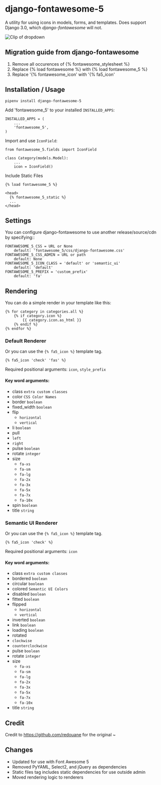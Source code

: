 # django-fontawesome-5

A utility for using icons in models, forms, and templates.
Does support Django 3.0, which *django-fontawesome* will not.

![Clip of dropdown](https://github.com/BenjjinF/django-fontawesome/blob/master/docs/images/django-fontawesome-5.gif)

## Migration guide from django-fontawesome

1. Remove all occurences of     {% fontawesome_stylesheet %}
1. Replace {% load fontawesome %} with {% load fontawesome_5 %}
1. Replace '{% fontawesome_icon' with '{% fa5_icon'

## Installation / Usage

    pipenv install django-fontawesome-5

Add 'fontawesome_5' to your installed `INSTALLED_APPS`:

    INSTALLED_APPS = (
        ...
        'fontawesome_5',
    )


Import and use `IconField`:
    
    from fontawesome_5.fields import IconField

    class Category(models.Model):
        ...
        icon = IconField()


Include Static Files

    {% load fontawesome_5 %}

    <head>
      {% fontawesome_5_static %} 
      ...
    </head>

## Settings

You can configure django-fontawesome to use another release/source/cdn by specifying::

    FONTAWESOME_5_CSS = URL or None
        default: 'fontawesome_5/css/django-fontawesome.css'
    FONTAWESOME_5_CSS_ADMIN = URL or path
        default: None
    FONTAWESOME_5_ICON_CLASS = 'default' or 'semantic_ui' 
        default: 'default'
    FONTAWESOME_5_PREFIX = 'custom_prefix'
        default: 'fa'

## Rendering

You can do a simple render  in your template like this:
    
    {% for category in categories.all %}
        {% if category.icon %}
            {{ category.icon.as_html }}
        {% endif %}
    {% endfor %}

### Default Renderer

Or you can use the `{% fa5_icon %}` template tag.

    {% fa5_icon 'check' 'fas' %}

Required positional arguments: `icon`, `style_prefix`

#### Key word arguments:
  - class `extra custom classes`
  - color `CSS Color Names`
  - border `boolean`
  - fixed_width `boolean`
  - flip
    - `horizontal`
    - `vertical`
  - li `boolean`
  - pull
   - `left`
   - `right`
  - pulse `boolean`
  - rotate `integer`
  - size 
     - `fa-xs`
     - `fa-sm`
     - `fa-lg`
     - `fa-2x`
     - `fa-3x`
     - `fa-5x`
     - `fa-7x`
     - `fa-10x`
  - spin `boolean`
  - title `string`
  
### Semantic UI Renderer

Or you can use the `{% fa5_icon %}` template tag.

    {% fa5_icon 'check' %}

Required positional arguments: `icon`

#### Key word arguments:
  - class `extra custom classes`
  - bordered `boolean`
  - circular `boolean`
  - colored `Semantic UI Colors`
  - disabled `boolean`
  - fitted `boolean`
  - flipped
    - `horizontal`
    - `vertical`
  - inverted `boolean`
  - link `boolean`
  - loading `boolean`
  - rotated 
   - `clockwise`
   - `counterclockwise`
  - pulse `boolean`
  - rotate `integer`
  - size 
     - `fa-xs`
     - `fa-sm`
     - `fa-lg`
     - `fa-2x`
     - `fa-3x`
     - `fa-5x`
     - `fa-7x`
     - `fa-10x`
  - title `string`

## Credit

Credit to https://github.com/redouane for the original ~

## Changes
 - Updated for use with Font Awesome 5
 - Removed PyYAML, Select2, and jQuery as dependencies
 - Static files tag includes static dependencies for use outside admin
 - Moved rendering logic to renderers
